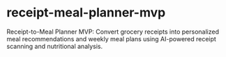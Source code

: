 # receipt-meal-planner-mvp
Receipt-to-Meal Planner MVP: Convert grocery receipts into personalized meal recommendations and weekly meal plans using AI-powered receipt scanning and nutritional analysis.
